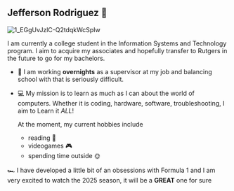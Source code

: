## Jefferson Rodriguez 🥷

![1_EGgUvJzlC-Q2tdqkWcSpIw](https://github.com/user-attachments/assets/946f0fc3-fd5b-4833-a3b4-5e08fa6023a4)


I am currently a college student in the Information Systems and Technology program. I aim to acquire my associates and hopefully transfer to Rutgers in the future to go for my bachelors.



- 🌙 I am working **overnights** as a supervisor at my job and balancing school with that is seriously difficult.
- 💻 My mission is to learn as much as I can about the world of computers. Whether it is coding, hardware, software, troubleshooting, I aim to Learn it _ALL_!

  At the moment, my current hobbies include
  - reading 📖
  - videogames 🎮
  - spending time outside 🌞
  
🏎️ I have developed a little bit of an obsessions with Formula 1 and I am very excited to watch the 2025 season, it will be a **__GREAT__** one for sure 
